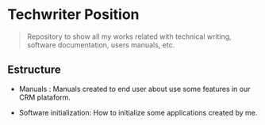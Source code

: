 # Techwriter Position

> Repository to show all my works related with technical writing, software documentation, users manuals, etc.

## Estructure
- Manuals : Manuals created to end user about use some features in our CRM plataform.

- Software initialization: How to initialize some applications created by me.